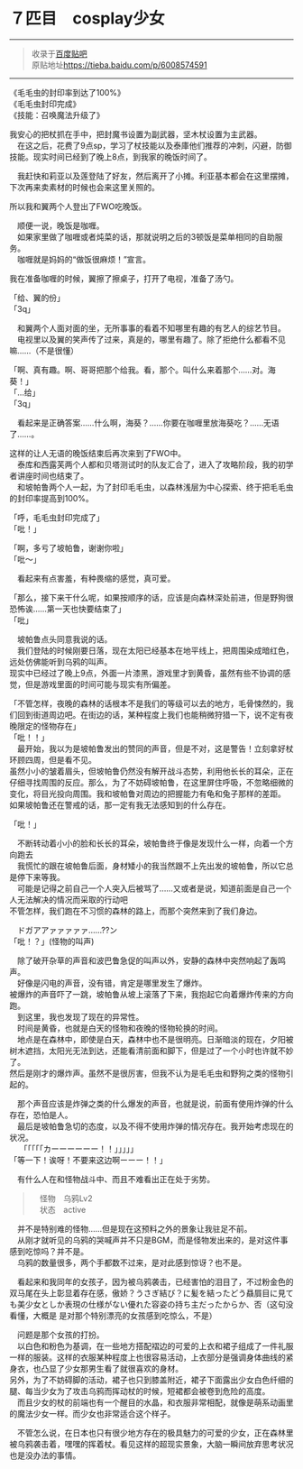 # ７匹目　cosplay少女  

---  

> 收录于[百度贴吧](https://tieba.baidu.com/f?kw=在vrmmo中当起了召唤士)    
> 原贴地址<https://tieba.baidu.com/p/6008574591>  

---  

《毛毛虫的封印率到达了100%》  
《毛毛虫封印完成》  
《技能：召唤魔法升级了》  


我安心的把杖抓在手中，把封魔书设置为副武器，坚木杖设置为主武器。  
　在这之后，花费了9点sp，学习了杖技能以及泰庫他们推荐的冲刺，闪避，防御技能。现实时间已经到了晚上8点，到我家的晚饭时间了。  


　我赶快和莉亚以及莲登陆了好友，然后离开了小摊。利亚基本都会在这里摆摊，下次再来卖素材的时候也会来这里关照的。  


所以我和翼两个人登出了FWO吃晚饭。  


　顺便一说，晚饭是咖喱。  
　如果家里做了咖喱或者炖菜的话，那就说明之后的3顿饭是菜单相同的自助服务。  
　咖喱就是妈妈的“做饭很麻烦！”宣言。  


我在准备咖喱的时候，翼擦了擦桌子，打开了电视，准备了汤勺。  


「给、翼的份」  
「3q」  


　和翼两个人面对面的坐，无所事事的看着不知哪里有趣的有艺人的综艺节目。  
　电视里以及翼的笑声传了过来，真是的，哪里有趣了。除了拒绝什么都看不见嘛……（不是很懂）  


「啊、真有趣。啊、哥哥把那个给我。看，那个。叫什么来着那个……对。海葵！」  
「…给」  
「3q」  


　看起来是正确答案……什么啊，海葵？……你要在咖喱里放海葵吃？……无语了……。  


这样的让人无语的晚饭结束后再次来到了FWO中。  
　泰库和西露芙两个人都和贝塔测试时的队友汇合了，进入了攻略阶段，我的初学者讲座时间也结束了。  
　和坡帕鲁两个人一起，为了封印毛毛虫，以森林浅层为中心探索、终于把毛毛虫的封印率提高到100%。  


「呼，毛毛虫封印完成了」  
「吡！」  


「啊，多亏了坡帕鲁，谢谢你啦」  
「吡～」  


　看起来有点害羞，有种畏缩的感觉，真可爱。  


「那么，接下来干什么呢，如果按顺序的话，应该是向森林深处前进，但是野狗很恐怖诶……第一天也快要结束了」  
「吡」  


　坡帕鲁点头同意我说的话。  
　我们登陆的时候刚要日落，现在太阳已经基本在地平线上，把周围染成暗红色，远处仿佛能听到乌鸦的叫声。  
现实中已经过了晚上9点，外面一片漆黑，游戏里才到黄昏，虽然有些不协调的感觉，但是游戏里面的时间可能与现实有所偏差。  

「不管怎样，夜晚的森林的话根本不是我们的等级可以去的地方，毛骨悚然的，我们回到街道周边吧。在街边的话，某种程度上我们也能稍微狩猎一下，说不定有夜晚限定的怪物存在」  
「吡！！」  
　最开始，我以为是坡帕鲁发出的赞同的声音，但是不对，这是警告！立刻拿好杖环顾四周，但是看不见。  
虽然小小的皱着眉头，但坡帕鲁仍然没有解开战斗态势，利用他长长的耳朵，正在仔细寻找周围的反应。那么，为了不妨碍坡帕鲁，在这里屏住呼吸，不忽略细微的变化，将目光投向周围。我和坡帕鲁对周边的把握能力有龟和兔子那样的差距。  
如果坡帕鲁还在警戒的话，那一定有我无法感知到的什么存在。  


「吡！」  


　不断转动着小小的脸和长长的耳朵，坡帕鲁终于像是发现什么一样，向着一个方向跑去  
　我慌忙的跟在坡帕鲁后面，身材矮小的我当然跟不上先出发的坡帕鲁，所以它总是停下来等我。  
　可能是记得之前自己一个人突入后被骂了……又或者是说，知道前面是自己一个人无法解决的情况而采取的行动吧  
不管怎样，我们跑在不习惯的森林的路上，而那个突然来到了我们身边。  


　ドガアアァァァァァ……??ン  
「吡！？」(怪物的叫声)  


　除了破开杂草的声音和波巴鲁急促的叫声以外，安静的森林中突然响起了轰鸣声。  
　好像是闪电的声音，没有错，肯定是哪里发生了爆炸。  
被爆炸的声音吓了一跳，坡帕鲁从坡上滚落了下来，我抱起它向着爆炸传来的方向跑。  
　到这里，我也发现了现在的异常性。  
　时间是黄昏，也就是白天的怪物和夜晚的怪物轮换的时间。  
　地点是在森林中，即使是白天，森林中也不是很明亮。日渐暗淡的现在，夕阳被树木遮挡，太阳光无法到达，还能看清前面和脚下，但是过了一个小时也许就不妙了。  
然后是刚才的爆炸声。虽然不是很厉害，但我不认为是毛毛虫和野狗之类的怪物引起的。  


　那个声音应该是炸弹之类的什么爆发的声音，也就是说，前面有使用炸弹的什么存在，恐怕是人。  
　最后是坡帕鲁急切的态度，以及不得不使用炸弹的情况存在。我开始考虑现在的状况。  
　
「「「「「カーーーーーー！！」」」」」  
「等一下！诶呀！不要来这边啊ーーー！！」  


　有什么人在和怪物战斗中、而且不难看出正在处于劣势。  


>　怪物　乌鸦Lv2  
>　状态　active  


　并不是特别难的怪物……但是现在这预料之外的景象让我驻足不前。  
　从刚才就听见的乌鸦的哭喊声并不只是BGM，而是怪物发出来的，是对这件事感到吃惊吗？并不是。  
　乌鸦的数量很多，两个手都数不过来，是对此感到惊讶？也不是。  


　看起来和我同年的女孩子，因为被乌鸦袭击，已经害怕的泪目了，不过粉金色的双马尾在头上彰显着存在感，傲娇？うさぎ結び？に髪を結ったどう贔屓目に見ても美少女としか表現の仕様がない優れた容姿の持ち主だったからか、否（这句没看懂，大概是 是对那个特别漂亮的女孩感到吃惊么，不是）  


　问题是那个女孩的打扮。  
　以白色和粉色为基调，在一些地方搭配褶边的可爱的上衣和裙子组成了一件礼服一样的服装。这样的衣服某种程度上也很容易活动，上衣部分是强调身体曲线的紧身衣，也凸显了少女那男生看了就很喜欢的身材。  
另外，为了不妨碍脚的活动，裙子也只到膝盖附近，裙子下面露出少女白色纤细的腿、每当少女为了攻击乌鸦而挥动杖的时候，短裙都会被卷到危险的高度。  
　而且少女的杖的前端也有一个醒目的水晶，和衣服非常相配，就像是萌系动画里的魔法少女一样。而少女也非常适合这个样子。  


　不管怎么说，在日本也只有很少地方存在的极具魅力的可爱的少女，正在森林里被乌鸦袭击着，嘿嘿的挥着杖。看见这样的超现实景象，大脑一瞬间放弃思考状况也是没办法的事情。  